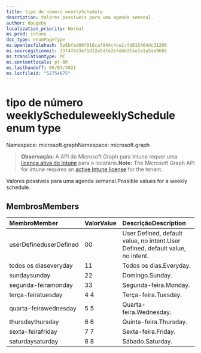 ```yaml
---
title: tipo de número weeklySchedule
description: Valores possíveis para uma agenda semanal.
author: dougeby
localization_priority: Normal
ms.prod: intune
doc_type: enumPageType
ms.openlocfilehash: 5e6bfed00f016caf944c4ce1cfd816464dc31206
ms.sourcegitcommit: 13f474d3e71d32a5dfe2efebb351e3a1a5aa9685
ms.translationtype: MT
ms.contentlocale: pt-BR
ms.lasthandoff: 06/04/2021
ms.locfileid: "52754675"
---
```

# <a name="weeklyschedule-enum-type"></a><span data-ttu-id="cc5de-103">tipo de número weeklySchedule</span><span class="sxs-lookup"><span data-stu-id="cc5de-103">weeklySchedule enum type</span></span>

<span data-ttu-id="cc5de-104">Namespace: microsoft.graph</span><span class="sxs-lookup"><span data-stu-id="cc5de-104">Namespace: microsoft.graph</span></span>

> <span data-ttu-id="cc5de-105">**Observação:** A API do Microsoft Graph para Intune requer uma [licença ativa do Intune](https://go.microsoft.com/fwlink/?linkid=839381) para o locatário.</span><span class="sxs-lookup"><span data-stu-id="cc5de-105">**Note:** The Microsoft Graph API for Intune requires an [active Intune license](https://go.microsoft.com/fwlink/?linkid=839381) for the tenant.</span></span>

<span data-ttu-id="cc5de-106">Valores possíveis para uma agenda semanal.</span><span class="sxs-lookup"><span data-stu-id="cc5de-106">Possible values for a weekly schedule.</span></span>

## <a name="members"></a><span data-ttu-id="cc5de-107">Membros</span><span class="sxs-lookup"><span data-stu-id="cc5de-107">Members</span></span>
|<span data-ttu-id="cc5de-108">Membro</span><span class="sxs-lookup"><span data-stu-id="cc5de-108">Member</span></span>|<span data-ttu-id="cc5de-109">Valor</span><span class="sxs-lookup"><span data-stu-id="cc5de-109">Value</span></span>|<span data-ttu-id="cc5de-110">Descrição</span><span class="sxs-lookup"><span data-stu-id="cc5de-110">Description</span></span>|
|:---|:---|:---|
|<span data-ttu-id="cc5de-111">userDefined</span><span class="sxs-lookup"><span data-stu-id="cc5de-111">userDefined</span></span>|<span data-ttu-id="cc5de-112">0</span><span class="sxs-lookup"><span data-stu-id="cc5de-112">0</span></span>|<span data-ttu-id="cc5de-113">User Defined, default value, no intent.</span><span class="sxs-lookup"><span data-stu-id="cc5de-113">User Defined, default value, no intent.</span></span>|
|<span data-ttu-id="cc5de-114">todos os dias</span><span class="sxs-lookup"><span data-stu-id="cc5de-114">everyday</span></span>|<span data-ttu-id="cc5de-115">1</span><span class="sxs-lookup"><span data-stu-id="cc5de-115">1</span></span>|<span data-ttu-id="cc5de-116">Todos os dias.</span><span class="sxs-lookup"><span data-stu-id="cc5de-116">Everyday.</span></span>|
|<span data-ttu-id="cc5de-117">sunday</span><span class="sxs-lookup"><span data-stu-id="cc5de-117">sunday</span></span>|<span data-ttu-id="cc5de-118">2</span><span class="sxs-lookup"><span data-stu-id="cc5de-118">2</span></span>|<span data-ttu-id="cc5de-119">Domingo.</span><span class="sxs-lookup"><span data-stu-id="cc5de-119">Sunday.</span></span>|
|<span data-ttu-id="cc5de-120">segunda-feira</span><span class="sxs-lookup"><span data-stu-id="cc5de-120">monday</span></span>|<span data-ttu-id="cc5de-121">3</span><span class="sxs-lookup"><span data-stu-id="cc5de-121">3</span></span>|<span data-ttu-id="cc5de-122">Segunda-feira.</span><span class="sxs-lookup"><span data-stu-id="cc5de-122">Monday.</span></span>|
|<span data-ttu-id="cc5de-123">terça-feira</span><span class="sxs-lookup"><span data-stu-id="cc5de-123">tuesday</span></span>|<span data-ttu-id="cc5de-124">4 </span><span class="sxs-lookup"><span data-stu-id="cc5de-124">4</span></span>|<span data-ttu-id="cc5de-125">Terça-feira.</span><span class="sxs-lookup"><span data-stu-id="cc5de-125">Tuesday.</span></span>|
|<span data-ttu-id="cc5de-126">quarta-feira</span><span class="sxs-lookup"><span data-stu-id="cc5de-126">wednesday</span></span>|<span data-ttu-id="cc5de-127">5 </span><span class="sxs-lookup"><span data-stu-id="cc5de-127">5</span></span>|<span data-ttu-id="cc5de-128">Quarta-feira.</span><span class="sxs-lookup"><span data-stu-id="cc5de-128">Wednesday.</span></span>|
|<span data-ttu-id="cc5de-129">thursday</span><span class="sxs-lookup"><span data-stu-id="cc5de-129">thursday</span></span>|<span data-ttu-id="cc5de-130">6 </span><span class="sxs-lookup"><span data-stu-id="cc5de-130">6</span></span>|<span data-ttu-id="cc5de-131">Quinta-feira.</span><span class="sxs-lookup"><span data-stu-id="cc5de-131">Thursday.</span></span>|
|<span data-ttu-id="cc5de-132">sexta-feira</span><span class="sxs-lookup"><span data-stu-id="cc5de-132">friday</span></span>|<span data-ttu-id="cc5de-133">7 </span><span class="sxs-lookup"><span data-stu-id="cc5de-133">7</span></span>|<span data-ttu-id="cc5de-134">Sexta-feira.</span><span class="sxs-lookup"><span data-stu-id="cc5de-134">Friday.</span></span>|
|<span data-ttu-id="cc5de-135">saturday</span><span class="sxs-lookup"><span data-stu-id="cc5de-135">saturday</span></span>|<span data-ttu-id="cc5de-136">8 </span><span class="sxs-lookup"><span data-stu-id="cc5de-136">8</span></span>|<span data-ttu-id="cc5de-137">Sábado.</span><span class="sxs-lookup"><span data-stu-id="cc5de-137">Saturday.</span></span>|




